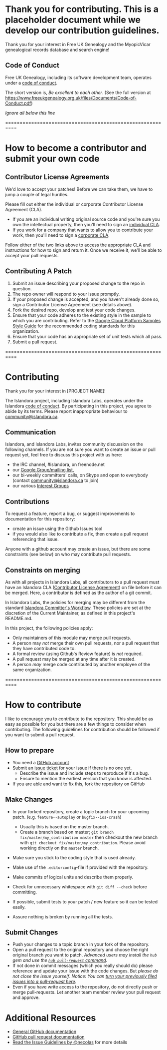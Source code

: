 # Thank you for contributing.  This is a placeholder document while we develop our contribution guidelines.

Thank you for your interest in Free UK Genealogy and the MyopicVicar genealogical records 
database and search engine!

## Code of Conduct

Free UK Genealogy, including its software development team, operates under a [code of 
conduct](https://www.freeukgenealogy.org.uk/files/Documents/Code-of-Conduct.pdf).  

The short version is, _Be excellent to each other_.  (See the full version at 
https://www.freeukgenealogy.org.uk/files/Documents/Code-of-Conduct.pdf)


*Ignore all below this line*

==========================================================

# How to become a contributor and submit your own code

## Contributor License Agreements

We'd love to accept your patches! Before we can take them, we
have to jump a couple of legal hurdles.

Please fill out either the individual or corporate Contributor License Agreement
(CLA).

  * If you are an individual writing original source code and you're sure you
    own the intellectual property, then you'll need to sign an 
    [individual CLA](https://developers.google.com/open-source/cla/individual).
  * If you work for a company that wants to allow you to contribute your work,
    then you'll need to sign a 
    [corporate CLA](https://developers.google.com/open-source/cla/corporate).

Follow either of the two links above to access the appropriate CLA and
instructions for how to sign and return it. Once we receive it, we'll be able to
accept your pull requests.

## Contributing A Patch

1. Submit an issue describing your proposed change to the repo in question.
1. The repo owner will respond to your issue promptly.
1. If your proposed change is accepted, and you haven't already done so, sign a
   Contributor License Agreement (see details above).
1. Fork the desired repo, develop and test your code changes.
1. Ensure that your code adheres to the existing style in the sample to which
   you are contributing. Refer to the 
   [Google Cloud Platform Samples Style Guide](https://github.com/GoogleCloudPlatform/Template/wiki/style.html) for the recommended coding standards for this organization.
1. Ensure that your code has an appropriate set of unit tests which all pass.
1. Submit a pull request.


==========================================================

# Contributing

Thank you for your interest in [PROJECT NAME]! 

The Islandora project, including Islandora Labs, operates under the Islandora [code of conduct]. 
By participating in this project, you agree to abide by its terms. 
Please report inappropriate behaviour to community@islandora.ca.

[code of conduct]: http://islandora.ca/codeofconduct

## Communication

Islandora, and Islandora Labs, invites community discussion on the following channels. If you are not sure you want to create an issue or pull request yet, feel free to discuss this project with us here:
* the IRC channel, #islandora, on freenode.net
* our [Google Group/mailing list], 
* our bi-weekly committers' calls, on Skype and open to everybody (contact community@islandora.ca to join)
* our various [Interest Groups]

[Google Group/mailing list]: https://groups.google.com/forum/#!forum/islandora
[Interest Groups]: https://github.com/islandora-interest-groups

## Contributions

To request a feature, report a bug, or suggest improvements to documentation for this repository:
* create an issue using the Github Issues tool
* if you would also like to contribute a fix, then create a pull request referencing that issue. 

Anyone with a github account may create an issue, but there are some constraints (see below) on who may contribute pull requests.

## Constraints on merging 

As with all projects in Islandora Labs, all contributors to a pull request must have an Islandora 
CLA ([Contributor License Agreement]) on file before it can be merged. 
Here, a contributor is defined as the author of a git commit.

In Islandora Labs, the policies for merging may be different from the standard [Islandora Committer's Workflow]. 
These policies are set at the discretion of the Current Maintainer, as defined in this project's README.md.

In this project, the following policies apply:
* Only maintainers of this module may merge pull requests.
* A person may *not* merge their own pull requests, nor a pull request that they have contributed code to.
* A formal review (using Github's Review feature) is *not* required.
* A pull request may be merged at any time after it is created.
* A person *may* merge code contributed by another employee of the same organization.

[Islandora Labs Committers Group]: https://github.com/orgs/Islandora-Labs/teams/committers/members
[Contributor License Agreement]: https://github.com/Islandora/islandora/blob/7.x/CONTRIBUTING.md#contribute-code
[Islandora Committer's Workflow]: https://github.com/Islandora/islandora/wiki/Islandora-Committers-Workflow



==========================================================

# How to contribute

I like to encourage you to contribute to the repository.
This should be as easy as possible for you but there are a few things to consider when contributing.
The following guidelines for contribution should be followed if you want to submit a pull request.

## How to prepare

* You need a [GitHub account](https://github.com/signup/free)
* Submit an [issue ticket](https://github.com/anselmh/CONTRIBUTING.md/issues) for your issue if there is no one yet.
	* Describe the issue and include steps to reproduce if it's a bug.
	* Ensure to mention the earliest version that you know is affected.
* If you are able and want to fix this, fork the repository on GitHub

## Make Changes

* In your forked repository, create a topic branch for your upcoming patch. (e.g. `feature--autoplay` or `bugfix--ios-crash`)
	* Usually this is based on the master branch.
	* Create a branch based on master; `git branch
	fix/master/my_contribution master` then checkout the new branch with `git
	checkout fix/master/my_contribution`.  Please avoid working directly on the `master` branch.
* Make sure you stick to the coding style that is used already.
* Make use of the `.editorconfig`-file if provided with the repository.
* Make commits of logical units and describe them properly.
* Check for unnecessary whitespace with `git diff --check` before committing.

* If possible, submit tests to your patch / new feature so it can be tested easily.
* Assure nothing is broken by running all the tests.

## Submit Changes

* Push your changes to a topic branch in your fork of the repository.
* Open a pull request to the original repository and choose the right original branch you want to patch.
	_Advanced users may install the `hub` gem and use the [`hub pull-request` command](https://hub.github.com/hub.1.html)._
* If not done in commit messages (which you really should do) please reference and update your issue with the code changes. But _please do not close the issue yourself_.
_Notice: You can [turn your previously filed issues into a pull-request here](http://issue2pr.herokuapp.com/)._
* Even if you have write access to the repository, do not directly push or merge pull-requests. Let another team member review your pull request and approve.

# Additional Resources

* [General GitHub documentation](http://help.github.com/)
* [GitHub pull request documentation](https://help.github.com/articles/about-pull-requests/)
* [Read the Issue Guidelines by @necolas](https://github.com/necolas/issue-guidelines/blob/master/CONTRIBUTING.md) for more details

